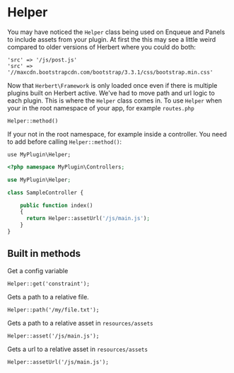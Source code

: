 # Helper

You may have noticed the `Helper` class being used on Enqueue and Panels to include assets from your plugin. At first the this may see a little weird compared to older versions of Herbert where you could do both:

```
'src' => '/js/post.js'
'src' => '//maxcdn.bootstrapcdn.com/bootstrap/3.3.1/css/bootstrap.min.css'
```
Now that `Herbert\Framework` is only loaded once even if there is multiple plugins built on Herbert active. We've had to move path and url logic to each plugin. This is where the `Helper` class comes in. To use `Helper` when your in the root namespace of your app, for example `routes.php`

```
Helper::method()
```

If your not in the root namespace, for example inside a controller. You need to add before calling `Helper::method()`:

```
use MyPlugin\Helper;
```

```php
<?php namespace MyPlugin\Controllers;

use MyPlugin\Helper;

class SampleController {

    public function index()
    {
      return Helper::assetUrl('/js/main.js');
    }
}
```

## Built in methods

Get a config variable

```
Helper::get('constraint');
```
Gets a path to a relative file.

```
Helper::path('/my/file.txt');
```
Gets a path to a relative asset in `resources/assets`
```
Helper::asset('/js/main.js');
```
Gets a url to a relative asset in `resources/assets`
```
Helper::assetUrl('/js/main.js');
```
